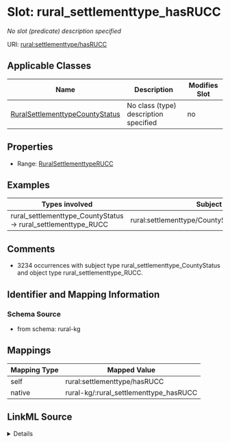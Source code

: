

# Slot: rural_settlementtype_hasRUCC


_No slot (predicate) description specified_





URI: [rural:settlementtype/hasRUCC](http://sail.ua.edu/ruralkg/settlementtype/hasRUCC)



<!-- no inheritance hierarchy -->





## Applicable Classes

| Name | Description | Modifies Slot |
| --- | --- | --- |
| [RuralSettlementtypeCountyStatus](../classes/RuralSettlementtypeCountyStatus.md) | No class (type) description specified |  no  |







## Properties

* Range: [RuralSettlementtypeRUCC](../classes/RuralSettlementtypeRUCC.md)






## Examples

| Types involved | Subject | Predicate | Object |
| --- | --- | --- | --- |
| rural_settlementtype_CountyStatus → rural_settlementtype_RUCC | rural:settlementtype/CountyStatus_78030_2013 | rural:settlementtype/hasRUCC | rural:settlementtype/RUCC_2013_5 |


## Comments

* 3234 occurrences with subject type rural_settlementtype_CountyStatus and object type rural_settlementtype_RUCC.

## Identifier and Mapping Information







### Schema Source


* from schema: rural-kg




## Mappings

| Mapping Type | Mapped Value |
| ---  | ---  |
| self | rural:settlementtype/hasRUCC |
| native | rural-kg/:rural_settlementtype_hasRUCC |




## LinkML Source

<details>
```yaml
name: rural_settlementtype_hasRUCC
description: No slot (predicate) description specified
comments:
- 3234 occurrences with subject type rural_settlementtype_CountyStatus and object
  type rural_settlementtype_RUCC.
examples:
- description: rural_settlementtype_CountyStatus → rural_settlementtype_RUCC
  object:
    example_object: rural:settlementtype/RUCC_2013_5
    example_predicate: rural:settlementtype/hasRUCC
    example_subject: rural:settlementtype/CountyStatus_78030_2013
from_schema: rural-kg
rank: 1000
slot_uri: rural:settlementtype/hasRUCC
alias: rural_settlementtype_hasRUCC
domain_of:
- rural_settlementtype_CountyStatus
range: rural_settlementtype_RUCC

```
</details>